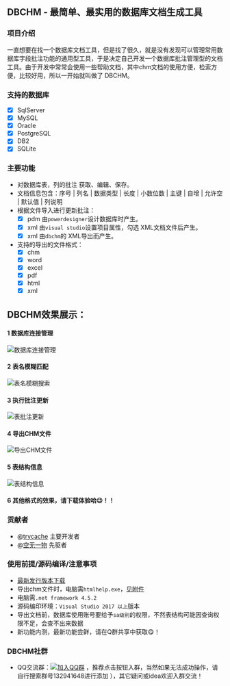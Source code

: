 ## DBCHM - 最简单、最实用的数据库文档生成工具

### 项目介绍

一直想要在找一个数据库文档工具，但是找了很久，就是没有发现可以管理常用数据库字段批注功能的通用型工具，于是决定自己开发一个数据库批注管理型的文档工具。由于开发中常常会使用一些帮助文档，其中chm文档的使用方便，检索方便，比较好用，所以一开始就叫做了 DBCHM。
### 支持的数据库
- [x] SqlServer
- [x] MySQL
- [x] Oracle
- [x]  PostgreSQL
- [x] DB2
- [x] SQLite

### 主要功能
- 对数据库表，列的批注 获取、编辑、保存。
- 文档信息包含：序号 | 列名 | 数据类型 | 长度 | 小数位数 | 主键 | 自增 | 允许空 | 默认值 | 列说明
- 根据文件导入进行更新批注：
    - 	[x] pdm 由`powerdesigner`设计数据库时产生。
    - 	[x] xml  由`visual studio`设置项目属性，勾选  XML文档文件后产生。
	- 	[x] xml 由`dbchm`的 XML导出而产生。
- 支持的导出的文件格式：
    - 	[x] chm
    - 	[x] word
    - 	[x] excel
    - 	[x] pdf
    - 	[x] html
    - 	[x] xml

DBCHM效果展示：
------------------------
#### 1 数据库连接管理
![数据库连接管理](https://gitee.com/lztkdr/DBCHM/raw/master/DBChm/Images/DBCHM001.png)

#### 2 表名模糊匹配
![表名模糊搜索](https://gitee.com/lztkdr/DBCHM/raw/master/DBChm/Images/DBCHM002.png)

#### 3 执行批注更新
![表批注更新](https://gitee.com/lztkdr/DBCHM/raw/master/DBChm/Images/DBCHM003.png)

#### 4 导出CHM文件
![导出CHM文件](https://gitee.com/lztkdr/DBCHM/raw/master/DBChm/Images/DBCHM004.png)

#### 5 表结构信息
![表结构信息](https://gitee.com/lztkdr/DBCHM/raw/master/DBChm/Images/DBCHM005.png)

#### 6 其他格式的效果，请下载体验哈:wink:！！

### 贡献者
- @[trycache](https://gitee.com/trycache) 主要开发者
- @[空无一物](https://gitee.com/lztkdr/) 先驱者

###  使用前提/源码编译/注意事项
- [最新发行版本下载](https://gitee.com/lztkdr/DBCHM/releases)
- 导出chm文件时，电脑需`htmlhelp.exe`，[见附件](https://gitee.com/lztkdr/DBCHM/attach_files)
- 电脑需`.net framework 4.5.2`
- 源码编印环境：`Visual Studio 2017 以上`版本
- 导出文档前，数据库使用账号要给予`sa级别`的权限，不然表结构可能因查询权限不足，会查不出来数据
- 新功能内测，最新功能尝鲜，请在Q群共享中获取:yum:！
### DBCHM社群
- QQ交流群：[![加入QQ群](https://img.shields.io/badge/QQ群-132941648-blue.svg)](http://shang.qq.com/wpa/qunwpa?idkey=43619cbe3b2a10ded01b5354ac6928b30cc91bda45176f89a191796b7a7c0e26) ，推荐点击按钮入群，当然如果无法成功操作，请自行搜索群号132941648进行添加 ），其它疑问或idea欢迎入群交流！